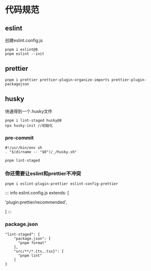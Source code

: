 # 代码规范

## eslint
创建eslint.config.js
```
pnpm i eslint@8
pnpm eslint --init
```

## prettier
```
pnpm i prettier prettier-plugin-organize-imports prettier-plugin-packagejson
```

## husky
快速得到一个.husky文件
```
pnpm i lint-staged husky@8
npx husky-init //初始化
```

### pre-commit

```
#!/usr/bin/env sh
. "$(dirname -- "$0")/_/husky.sh"

pnpm lint-staged
```

### 你还需要让eslint和prettier不冲突
```
pnpm i eslint-plugin-prettier eslint-config-prettier
```
::: info eslint.config.js
extends: [

'plugin:prettier/recommended',

]
:::


### package.json
```
"lint-staged": {
    "package.json": [
      "pnpm format"
    ],
    "src/**/*.{ts,.tsx}": [
      "pnpm lint"
    ]
}
```
